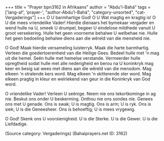 +++
title = "Prayer bpn3162 in Afrikaans"
author = "Abdu'l-Bahá"
tags = ['lang-af', 'prayer-', "author-Abdu'l-Bahá", "category-unsorted", "cat-Vergaderings"]
+++
O U barmhartige God! O U Wat magtig en kragtig is! O U die mees vriendelike Vader! Hierdie dienaars het bymekaar vergader en wend hulle na U, smeek U drumpel, begeer U eindelose mildhede vanuit U groot versekering. Hulle het geen voorneme behalwe U welbehae nie. Hulle het geen bedoeling behalwe diens aan die wêreld van die mensheid nie.

O God! Maak hierdie versameling luisterryk. Maak die harte barmhartig. Verleen die goedertoerenheid van die Heilige Gees. Bedeel hulle met 'n mag uit die hemel. Seën hulle met hemelse verstande. Vermeerder hulle opregtheid sodat hulle met alle nederigheid en berou na U koninkryk mag keer en besig sal wees met diens aan die wêreld van die mensdom. Mag elkeen 'n stralende kers word. Mag elkeen 'n skitterende ster word. Mag elkeen pragtig in kleur en welriekend van geur in die Koninkryk van God word.

O vriendelike Vader! Verleen U seënige. Neem nie ons tekortkominge in ag nie. Beskut ons onder U beskerming. Onthou nie ons sondes nie. Genees ons met U genade. Ons is swak; U is magtig. Ons is arm; U is ryk. Ons is siek; U is die Geneesheer. Ons is behoeftig; U is mees vrygewig.

O God! Skenk ons U voorsienigheid. U is die Sterke. U is die Gewer. U is die Liefdadige.

(Source category: Vergaderings)
(Bahaiprayers.net ID: 3162)
